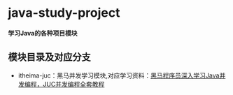 # java-study-project
**学习Java的各种项目模块**

## 模块目录及对应分支


- itheima-juc：黑马并发学习模块,对应学习资料：[黑马程序员深入学习Java并发编程，JUC并发编程全套教程](https://www.bilibili.com/video/BV16J411h7Rd/?spm_id_from=333.337.search-card.all.click&vd_source=894a223b85ae44e61e16dcd1a7356db0)